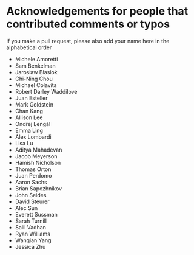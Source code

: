 # Acknowledgements for people that contributed comments or typos

If you make a pull request, please also add your name here in the alphabetical order

* Michele Amoretti
* Sam Benkelman
* Jarosław Błasiok
* Chi-Ning Chou
* Michael Colavita
* Robert Darley Waddilove
* Juan Esteller
* Mark Goldstein
* Chan Kang
* Allison Lee
* Ondřej Lengál
* Emma Ling
* Alex Lombardi
* Lisa Lu
* Aditya Mahadevan
* Jacob Meyerson
* Hamish Nicholson
* Thomas Orton
* Juan Perdomo
* Aaron Sachs
* Brian Sapozhnikov
* John Seides
* David Steurer
* Alec Sun
* Everett Sussman
* Sarah Turnill
* Salil Vadhan
* Ryan Williams
* Wanqian Yang
* Jessica Zhu

